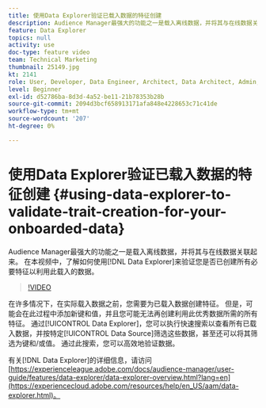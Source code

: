 ```yaml
---
title: 使用Data Explorer验证已载入数据的特征创建
description: Audience Manager最强大的功能之一是载入离线数据，并将其与在线数据关联起来。 在本视频中，了解如何使用Data Explorer来验证您是否已创建所有必要特征以利用此载入的数据。
feature: Data Explorer
topics: null
activity: use
doc-type: feature video
team: Technical Marketing
thumbnail: 25149.jpg
kt: 2141
role: User, Developer, Data Engineer, Architect, Data Architect, Admin, Leader
level: Beginner
exl-id: d52786ba-8d3d-4a52-be11-21b78353b28b
source-git-commit: 2094d3bcf658913171afa848e4228653c71c41de
workflow-type: tm+mt
source-wordcount: '207'
ht-degree: 0%

---
```


# 使用Data Explorer验证已载入数据的特征创建 {#using-data-explorer-to-validate-trait-creation-for-your-onboarded-data}

Audience Manager最强大的功能之一是载入离线数据，并将其与在线数据关联起来。 在本视频中，了解如何使用[!DNL Data Explorer]来验证您是否已创建所有必要特征以利用此载入的数据。

>[!VIDEO](https://video.tv.adobe.com/v/25149/?quality=12)

在许多情况下，在实际载入数据之前，您需要为已载入数据创建特征。 但是，可能会在此过程中添加新键和值，并且您可能无法再创建利用此优秀数据所需的所有特征。 通过[!UICONTROL Data Explorer]，您可以执行快速搜索以查看所有已载入数据，并按特定[!UICONTROL Data Source]筛选这些数据，甚至还可以将其筛选为键和/或值。 通过此搜索，您可以高效地验证数据。

有关[!DNL Data Explorer]的详细信息，请访问[https://experienceleague.adobe.com/docs/audience-manager/user-guide/features/data-explorer/data-explorer-overview.html?lang=en](https://experiencecloud.adobe.com/resources/help/en_US/aam/data-explorer.html)。
